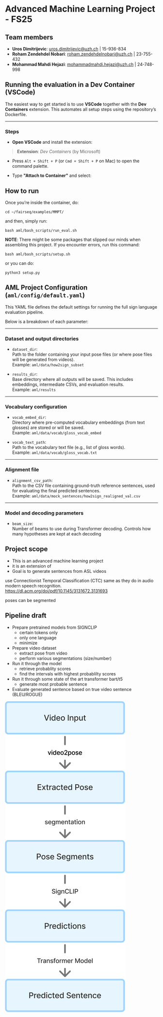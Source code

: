 # Advanced Machine Learning Project - FS25

## Team members

- **Uros Dimitrijevic**: uros.dimitrijevic@uzh.ch | 15-936-834
- **Roham Zendehdel Nobari**: roham.zendehdelnobari@uzh.ch | 23-755-432
- **Mohammad Mahdi Hejazi**: mohammadmahdi.hejazi@uzh.ch | 24-748-998

## **Running the evaluation in a Dev Container (VSCode)**

The easiest way to get started is to use **VSCode** together with the **Dev Containers** extension. This automates all setup steps using the repository’s Dockerfile.

---

### **Steps**

-  **Open VSCode** and install the extension:

> **Extension**: *Dev Containers* (by Microsoft)

- Press `Alt + Shift + P` (or `Cmd + Shift + P` on Mac) to open the command palette.

- Type **"Attach to Container"** and select:

## How to run
Once you’re inside the container, do:
```Shell
cd ~/fairseq/examples/MMPT/
```
and then, simply run:
```Shell
bash aml/bash_scripts/run_eval.sh
```

**NOTE**: There might be some packages that slipped our minds when assembling this project. If you encounter errors, run this command:
```Shell
bash aml/bash_scripts/setup.sh
```
or you can do:
```Shell
python3 setup.py
```
## AML Project Configuration (`aml/config/default.yaml`)

This YAML file defines the default settings for running the full sign language evaluation pipeline.

Below is a breakdown of each parameter:

---

### Dataset and output directories

- `dataset_dir`:  
  Path to the folder containing your input pose files (or where pose files will be generated from videos).  
  Example: `aml/data/how2sign_subset`

- `results_dir`:  
  Base directory where all outputs will be saved. This includes embeddings, intermediate CSVs, and evaluation results.  
  Example: `aml/results`

---

### Vocabulary configuration

- `vocab_embed_dir`:  
  Directory where pre-computed vocabulary embeddings (from text glosses) are stored or will be saved.  
  Example: `aml/data/vocab/gloss_vocab_embed`

- `vocab_text_path`:  
  Path to the vocabulary text file (e.g., list of gloss words).  
  Example: `aml/data/vocab/gloss_vocab.txt`

---

### Alignment file

- `alignment_csv_path`:  
  Path to the CSV file containing ground-truth reference sentences, used for evaluating the final predicted sentences.  
  Example: `aml/data/mock_sentences/how2sign_realigned_val.csv`

---

### Model and decoding parameters

- `beam_size`:  
  Number of beams to use during Transformer decoding. Controls how many hypotheses are kept at each decoding



## Project scope

- This is an advanced machine learning project
- it is an extension of     
- Goal is to generate sentences from ASL videos


use Connectionist Temporal Classification (CTC) same as they do in audio modern speech recognition.
https://dl.acm.org/doi/pdf/10.1145/3131672.3131693


poses can be segmented


## Pipeline draft

- Prepare pretrained models from SIGNCLIP
    - certain tokens only
    - only one language
    - minimize
- Prepare video dataset
    - extract pose from video
    - perform various segmentations (size/number)
- Run it through the model
    - retrieve probablity scores
    - find the intervals with highest probablilty scores
- Run it through some state of the art transformer bart/t5
    - generate most probable sentence
- Evaluate generated sentence based on true video sentence (BLEU/ROGUE)

![pipeline-image](<AML Pipeline.png>)


    